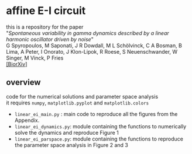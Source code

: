 # affine E-I circuit

this is a repository for the paper<br/>
"*Spontaneous variability in gamma dynamics described by a linear harmonic oscillator driven by noise*"<br/>
G Spyropoulos, M Saponati, J R Dowdall, M L Schölvinck, C A Bosman, B Lima, A Peter, I Onorato, J Klon-Lipok, R Roese, S Neuenschwander, W Singer, M Vinck, P Fries<br/>
[[BiorXiv]](https://www.biorxiv.org/content/10.1101/793729v2)

## overview
code for the numerical solutions and parameter space analysis <br/>
it requires `numpy`, `matplotlib.pyplot` and `matplotlib.colors`<br/>
- `linear_ei_main.py` :  main code to reproduce all the figures from the Appendix.
- `linear_ei_dynamics.py`: module containing the functions to numerically solve the dynamics and reproduce Figure 1
- `linear_ei_parspace.py`: module containing the functions to reproduce the parameter space analysis in Figure 2 and 3


